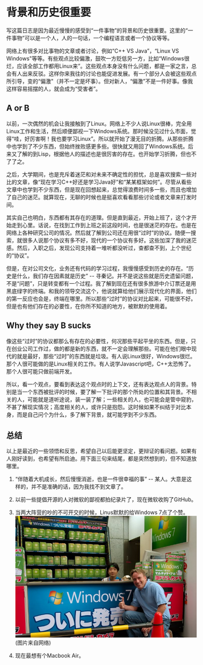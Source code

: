 # 背景和历史很重要
写这篇日志是因为最近慢慢的感受到“一件事物”的背景和历史很重要。这里的“一件事物”可以是一个人，人的一句话，一个编程语言或者一个协议等等。

网络上有很多对比事物的文章或者讨论，例如“C++ VS Java”，“Linux VS Windows"等等。有些观点比较偏激，鼓吹一方贬低另一方，比如“Windows很烂，应该全部工作都用Linux来”。这些观点本身没有什么问题，都是一家之言，总会有人出来反驳。这样你来我往的讨论也能促进发展。有一个部分人会被这些观点所引导，变的“偏激"（并不一定是坏事）。但对新人，“偏激”不是一件好事。像我这样容易摇摆的人，就会成为“受害者”。

## A or B
以前，一次偶然的机会让我接触到了Linux。网络上不少人说Linux很棒，完全用Linux工作和生活，然后顺便鄙视一下Windows系统。那时候没见过什么市面，觉得“哇，好厉害啊！我也要学习Linux”。所以就开始了漫无目的折腾。从那些折腾中也学到了不少东西，但始终挫败感更多些。很快就又用回了Windows系统。后来又了解的到Lisp，根据他人的描述也是很厉害的存在。也开始学习折腾，但也不了了之。

之后，大学期间，也是充斥着迷茫和对未来不确定性的担忧，总是喜欢搜索一些对比的文章，像“现在学习C++好还是学习Java好”和“某某框架如何”。尽管从看些文章中也学到不少东西，但是现在回想起来，总觉得浪费时间多一些，而且也增加了自己的迷茫。就算现在，无聊的时候也是挺喜欢看看那些讨论或者文章来打发时间。

其实自己也明白，东西都有其存在的道理。但是直到最近，开始上班了，这个才开始走到心里。话说，在找到工作到上班之前这段时间，也是很迷茫的存在。也是在网络上各种研究公司的情况。然后就了解到公司还在用很“过时”的协议。随便一搜索，就很多人说那个协议有多不好，现代的一个协议有多好。这些加深了我的迷茫感。然后，入职之后，发现公司支持着一堆听都没听过，查都查不到，上个世纪的“协议”。

但是，在对公司文化，业务还有代码的学习过程，我慢慢感受到历史的存在。“历史是什么，我们存在因素就是历史” -- 寻秦记。并不是说这些就是历史遗留问题，不是“问题”，只是转变都有一个过程。我了解到现在还有很多旅游中介订票还是用黑底绿字的终端。和我的领导交流这个，他说就算给他们展示现代化的界面，他们的第一反应也会是，终端在哪里。所以那些“过时”的协议对比起来，可能很不好。但是也有他们存在的必要性，在你所不知道的地方，被默默的使用着。

## Why they say B sucks
像这些“过时”的协议都那么有存在的必要性，何况那些平起平坐的东西。但是，只在创业公司工作过，做的都是新的东西，就不一定会理解那些。可能在他们眼中现代的就是最好，那些“过时”的东西就是垃圾。有人说Linux很好，Windows很烂。那个人很可能做的是Linux相关的工作。有人说学Javascript吧，C++太恐怖了。那个人很可能只做前端开发。

所以，看一个观点，要看到表达这个观点时的上下文，还有表达观点人的背景。特别是当一个东西被批评的时候，要了解一下批评的那个所处的位置和其背景。不相关的人，可能就是道听途说，装一装了解；一些相关的人，也可能会是管中窥豹，不甚了解现实情况；高度相关的人，或许只是抱怨。这时候如果不纠结于对比本身，而是自己问个为什么，多了解下背景，就可能学到不少东西。

## 总结
以上是最近的一些领悟和反思，希望自己以后能更坚定，更辩证的看问题。如果有人刚好读到，也希望有所启迪。用下面三句来结尾，都是突然想到的，但不知道放哪里。

1. “伴随着大机成长，然后慢慢消逝，也是一件很幸福的事” -- 某人。大意是这样的，并不是准确的话，因为我找不到文章了。

2. 以前一些提倡开源的人对微软的鄙视都拍纪录片了，现在微软收购了GitHub。

3. 当两大阵营的吵的不可开交的时候，Linus默默的给Windows 7点了个赞。
![Linus up Windows 7](img/linus-windows7.jpg)
(图片来自网络)

4. 现在最想有个Macbook Air。


